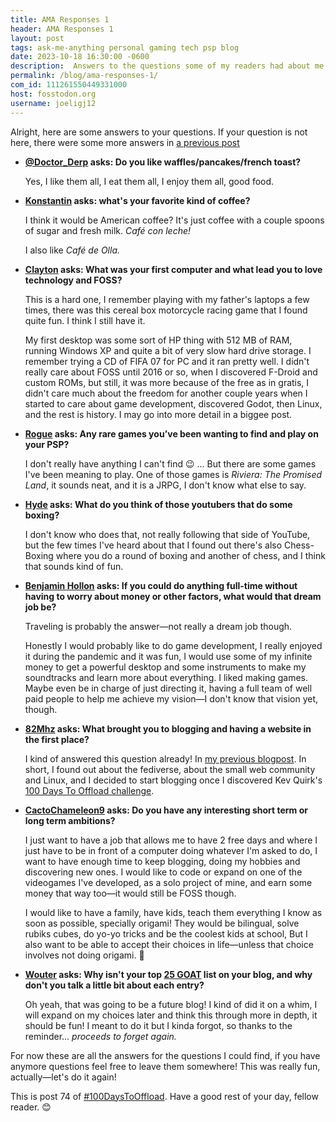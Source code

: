 ```yaml
---
title: AMA Responses 1
header: AMA Responses 1
layout: post
tags: ask-me-anything personal gaming tech psp blog
date: 2023-10-18 16:30:00 -0600
description:  Answers to the questions some of my readers had about me, why not?
permalink: /blog/ama-responses-1/
com_id: 111261550449331000
host: fosstodon.org
username: joeligj12
---
```


Alright, here are some answers to your questions. If your question is not here, there were some more answers in [a previous post](/blog/ask-me-anything)

- **[@Doctor_Derp](https://worldkey.io/@Doctor_Derp) asks: Do you like waffles/pancakes/french toast?**

    Yes, I like them all, I eat them all, I enjoy them all, good food.

- **[Konstantin](https://konstantintutsch.de) asks: what's your favorite kind of coffee?**

    I think it would be American coffee? It's just coffee with a couple spoons of sugar and fresh milk. *Café con leche!*

    I also like *Café de Olla.*

- **[Clayton](https://claytonerrington.com/) asks: What was your first computer and what lead you to love technology and FOSS?**

    This is a hard one, I remember playing with my father's laptops a few times, there was this cereal box motorcycle racing game that I found quite fun. I think I still have it.

    My first desktop was some sort of HP thing with 512 MB of RAM, running Windows XP and quite a bit of very slow hard drive storage. I remember trying a CD of FIFA 07 for PC and it ran pretty well. I didn't really care about FOSS until 2016 or so, when I discovered F-Droid and custom ROMs, but still, it was more because of the free as in gratis, I didn't care much about the freedom for another couple years when I started to care about game development, discovered Godot, then Linux, and the rest is history. I may go into more detail in a biggee post.

- **[Rogue](https://ww0cj.radio) asks: Any rare games you’ve been wanting to find and play on your PSP?**

    I don't really have anything I can't find 😉 ... But there are some games I've been meaning to play. One of those games is _Riviera: The Promised Land_, it sounds neat, and it is a JRPG, I don't know what else to say.

- **[Hyde](https://lazybea.rs) asks: What do you think of those youtubers that do some boxing?**

    I don't know who does that, not really following that side of YouTube, but the few times I've heard about that I found out there's also Chess-Boxing where you do a round of boxing and another of chess, and I think that sounds kind of fun.

- **[Benjamin Hollon](https://benjaminhollon.com) asks: If you could do anything full-time without having to worry about money or other factors, what would that dream job be?**

    Traveling is probably the answer—not really a dream job though.

    Honestly I would probably like to do game development, I really enjoyed it during the pandemic and it was fun, I would use some of my infinite money to get a powerful desktop and some instruments to make my soundtracks and learn more about everything. I liked making games. Maybe even be in charge of just directing it,  having a full team of well paid people to help me achieve my vision—I don't know that vision yet, though.


- **[82Mhz](https://82mhz.net) asks: What brought you to blogging and having a website in the first place?**

    I kind of answered this question already! In [my previous blogpost](/blog/just-start-blogging). In short, I found out about the fediverse, about the small web community and Linux, and I decided to start blogging once I discovered Kev Quirk's [100 Days To Offload challenge](https://100daystooffload.com).

- **[CactoChameleon9](https://masto.doserver.top@daniel) asks: Do you have any interesting short term or long term ambitions?**

    I just want to have a job that allows me to have 2 free days and where I just have to be in front of a computer doing whatever I'm asked to do, I want to have enough time to keep blogging, doing my hobbies and discovering new ones. I would like to code or expand on one of the videogames I've developed, as a solo project of mine, and earn some money that way too—it would still be FOSS though.

    I would like to have a family, have kids, teach them everything I know as soon as possible, specially origami! They would be bilingual, solve rubiks cubes, do yo-yo tricks and be the coolest kids at school, But I also want to be able to accept their choices in life—unless that choice involves not doing origami. 😤

- **[Wouter](https://dosgame.club/@jefklak) asks: Why isn't your top [25 GOAT](https://fosstodon.org/@joel/111139136802999906) list on your blog, and why don't you talk a little bit about each entry?**

    Oh yeah, that was going to be a future blog! I kind of did it on a whim, I will expand on my choices later and think this through more in depth, it should be fun! I meant to do it but I kinda forgot, so thanks to the reminder... *proceeds to forget again.*

For now these are all the answers for the questions I could find, if you have anymore questions feel free to leave them somewhere! This was really fun, actually—let's do it again!

This is post 74 of [#100DaysToOffload](https://100daystooffload.com). Have a good rest of your day, fellow reader. 😊
